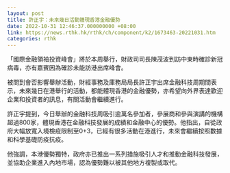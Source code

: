 ```yaml
---
layout: post
title: 許正宇：未來幾日活動體現香港金融優勢
date: 2022-10-31 12:46:37.000000000 +08:00
link: https://news.rthk.hk/rthk/ch/component/k2/1673463-20221031.htm
categories: rthk
---
```


「國際金融領袖投資峰會」將於本周舉行，財政司司長陳茂波到訪中東時確診新冠病毒，亦有嘉賓因為確診未能訪港出席峰會。

被問到會否影響舉辦活動，財經事務及庫務局局長許正宇出席金融科技周期間表示，未來幾日在港舉行的活動，都能體現香港的金融優勢，亦希望向外界表達歡迎企業和投資者的訊息，有關活動會繼續進行。

許正宇提到，今日舉辦的金融科技周吸引逾萬名參加者，參展商和參與演講的機構超過800家，體現香港在金融科技發展的成績和金融中心的優勢。他指出，自從政府大幅放寬入境檢疫限制至0+3，已經有很多活動在港進行，未來會繼續按照數據和科學基礎防疫抗疫。

他強調，本港優勢獨特，政府亦已推出一系列措施吸引人才和推動金融科技發展，並協助企業進入內地市場，認為優勢難以被其他地方複製或取代。
